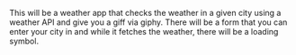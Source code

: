 This will be a weather app that checks the weather in a given city using a weather API and give you a giff via giphy. There will be a form that you can enter your city in and while it fetches the weather, there will be a loading symbol.